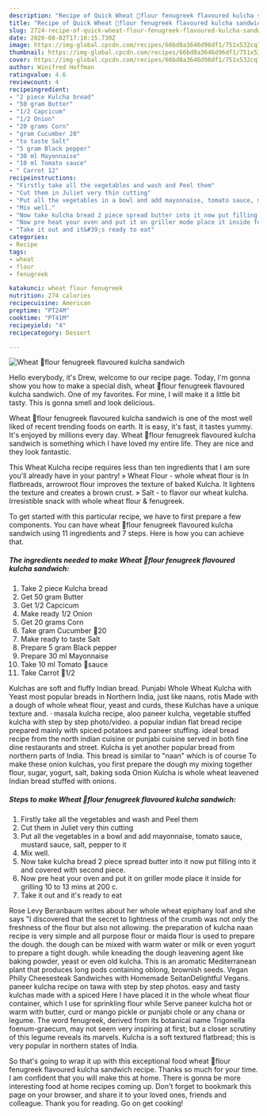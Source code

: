 ```yaml
---
description: "Recipe of Quick Wheat 🌾flour fenugreek flavoured kulcha sandwich"
title: "Recipe of Quick Wheat 🌾flour fenugreek flavoured kulcha sandwich"
slug: 2724-recipe-of-quick-wheat-flour-fenugreek-flavoured-kulcha-sandwich
date: 2020-08-02T17:10:15.730Z
image: https://img-global.cpcdn.com/recipes/66bd8a3646d96df1/751x532cq70/wheat-🌾flour-fenugreek-flavoured-kulcha-sandwich-recipe-main-photo.jpg
thumbnail: https://img-global.cpcdn.com/recipes/66bd8a3646d96df1/751x532cq70/wheat-🌾flour-fenugreek-flavoured-kulcha-sandwich-recipe-main-photo.jpg
cover: https://img-global.cpcdn.com/recipes/66bd8a3646d96df1/751x532cq70/wheat-🌾flour-fenugreek-flavoured-kulcha-sandwich-recipe-main-photo.jpg
author: Winifred Hoffman
ratingvalue: 4.6
reviewcount: 4
recipeingredient:
- "2 piece Kulcha bread"
- "50 gram Butter"
- "1/2 Capcicum"
- "1/2 Onion"
- "20 grams Corn"
- "gram Cucumber 20"
- "to taste Salt"
- "5 gram Black pepper"
- "30 ml Mayonnaise"
- "10 ml Tomato sauce"
- " Carrot 12"
recipeinstructions:
- "Firstly take all the vegetables and wash and Peel them"
- "Cut them in Juliet very thin cutting"
- "Put all the vegetables in a bowl and add mayonnaise, tomato sauce, mustard sauce, salt, pepper to it"
- "Mix well."
- "Now take kulcha bread 2 piece spread butter into it now put filling into it and covered with second piece."
- "Now pre heat your oven and put it on griller mode place it inside for grilling 10 to 13 mins at 200 c."
- "Take it out and it&#39;s ready to eat"
categories:
- Recipe
tags:
- wheat
- flour
- fenugreek

katakunci: wheat flour fenugreek 
nutrition: 274 calories
recipecuisine: American
preptime: "PT24M"
cooktime: "PT41M"
recipeyield: "4"
recipecategory: Dessert

---
```



![Wheat 🌾flour fenugreek flavoured kulcha sandwich](https://img-global.cpcdn.com/recipes/66bd8a3646d96df1/751x532cq70/wheat-🌾flour-fenugreek-flavoured-kulcha-sandwich-recipe-main-photo.jpg)

Hello everybody, it's Drew, welcome to our recipe page. Today, I'm gonna show you how to make a special dish, wheat 🌾flour fenugreek flavoured kulcha sandwich. One of my favorites. For mine, I will make it a little bit tasty. This is gonna smell and look delicious.

Wheat 🌾flour fenugreek flavoured kulcha sandwich is one of the most well liked of recent trending foods on earth. It is easy, it's fast, it tastes yummy. It's enjoyed by millions every day. Wheat 🌾flour fenugreek flavoured kulcha sandwich is something which I have loved my entire life. They are nice and they look fantastic.

This Wheat Kulcha recipe requires less than ten ingredients that I am sure you&#39;ll already have in your pantry! » Wheat Flour - whole wheat flour is In flatbreads, arrowroot flour improves the texture of baked Kulcha. It lightens the texture and creates a brown crust. » Salt - to flavor our wheat kulcha. Irresistible snack with whole wheat flour &amp; fenugreek.


To get started with this particular recipe, we have to first prepare a few components. You can have wheat 🌾flour fenugreek flavoured kulcha sandwich using 11 ingredients and 7 steps. Here is how you can achieve that.

<!--inarticleads1-->

##### The ingredients needed to make Wheat 🌾flour fenugreek flavoured kulcha sandwich:

1. Take 2 piece Kulcha bread
1. Get 50 gram Butter
1. Get 1/2 Capcicum
1. Make ready 1/2 Onion
1. Get 20 grams Corn
1. Take gram Cucumber 🥒20
1. Make ready to taste Salt
1. Prepare 5 gram Black pepper
1. Prepare 30 ml Mayonnaise
1. Take 10 ml Tomato 🍅sauce
1. Take  Carrot 🥕1/2


Kulchas are soft and fluffy Indian bread. Punjabi Whole Wheat Kulcha with Yeast most popular breads in Northern India, just like naans, rotis Made with a dough of whole wheat flour, yeast and curds, these Kulchas have a unique texture and. · masala kulcha recipe, aloo paneer kulcha, vegetable stuffed kulcha with step by step photo/video. a popular indian flat bread recipe prepared mainly with spiced potatoes and paneer stuffing. ideal bread recipe from the north indian cuisine or punjabi cuisine served in both fine dine restaurants and street. Kulcha is yet another popular bread from northern parts of India. This bread is similar to &#34;naan&#34; which is of course To make these onion kulchas, you first prepare the dough my mixing together flour, sugar, yogurt, salt, baking soda Onion Kulcha is whole wheat leavened Indian bread stuffed with onions. 

<!--inarticleads2-->

##### Steps to make Wheat 🌾flour fenugreek flavoured kulcha sandwich:

1. Firstly take all the vegetables and wash and Peel them
1. Cut them in Juliet very thin cutting
1. Put all the vegetables in a bowl and add mayonnaise, tomato sauce, mustard sauce, salt, pepper to it
1. Mix well.
1. Now take kulcha bread 2 piece spread butter into it now put filling into it and covered with second piece.
1. Now pre heat your oven and put it on griller mode place it inside for grilling 10 to 13 mins at 200 c.
1. Take it out and it&#39;s ready to eat


Rose Levy Beranbaum writes about her whole wheat epiphany loaf and she says &#34;I discovered that the secret to lightness of the crumb was not only the freshness of the flour but also not allowing. the preparation of kulcha naan recipe is very simple and all purpose flour or maida flour is used to prepare the dough. the dough can be mixed with warm water or milk or even yogurt to prepare a tight dough. while kneading the dough leavening agent like baking powder, yeast or even old kulcha. This is an aromatic Mediterranean plant that produces long pods containing oblong, brownish seeds. Vegan Philly Cheesesteak Sandwiches with Homemade SeitanDelightful Vegans. paneer kulcha recipe on tawa with step by step photos. easy and tasty kulchas made with a spiced Here I have placed it in the whole wheat flour container, which I use for sprinkling flour while Serve paneer kulcha hot or warm with butter, curd or mango pickle or punjabi chole or any chana or legume. The word fenugreek, derived from its botanical name Trigonella foenum-graecum, may not seem very inspiring at first; but a closer scrutiny of this legume reveals its marvels. Kulcha is a soft textured flatbread; this is very popular in northern states of India. 

So that's going to wrap it up with this exceptional food wheat 🌾flour fenugreek flavoured kulcha sandwich recipe. Thanks so much for your time. I am confident that you will make this at home. There is gonna be more interesting food at home recipes coming up. Don't forget to bookmark this page on your browser, and share it to your loved ones, friends and colleague. Thank you for reading. Go on get cooking!
